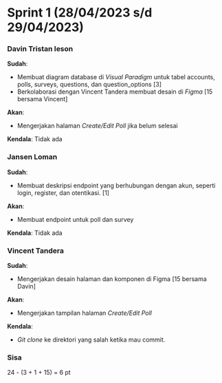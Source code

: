 # Sprint 1 (28/04/2023 s/d 29/04/2023)

### Davin Tristan Ieson

**Sudah**:
- Membuat diagram database di *Visual Paradigm* untuk tabel accounts, polls, surveys, questions, dan question_options [3]
- Berkolaborasi dengan Vincent Tandera membuat desain di *Figma* [15 bersama Vincent]

**Akan**:
- Mengerjakan halaman *Create/Edit Poll* jika belum selesai

**Kendala**: Tidak ada

### Jansen Loman

**Sudah**:
- Membuat deskripsi endpoint yang berhubungan dengan akun, seperti login, register, dan otentikasi. [1]

**Akan**:
- Membuat endpoint untuk poll dan survey

**Kendala**: Tidak ada

### Vincent Tandera

**Sudah**:
- Mengerjakan desain halaman dan komponen di Figma [15 bersama Davin]

**Akan**:
- Mengerjakan tampilan halaman *Create/Edit Poll*

**Kendala**:
- *Git clone* ke direktori yang salah ketika mau commit.

### Sisa
24 - (3 + 1 + 15) = 6 pt
